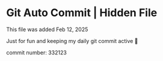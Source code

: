 # Git Auto Commit | Hidden File

This file was added Feb 12, 2025

Just for fun and keeping my daily git commit active 🤪

commit number: 332123
